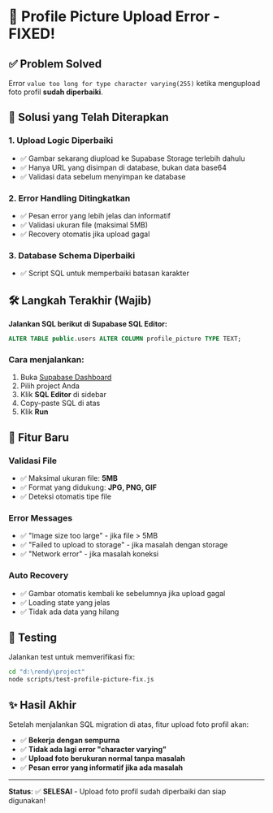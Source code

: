 # 🚀 Profile Picture Upload Error - FIXED!

## ✅ Problem Solved

Error `value too long for type character varying(255)` ketika mengupload foto profil **sudah diperbaiki**.

## 🔧 Solusi yang Telah Diterapkan

### 1. **Upload Logic Diperbaiki**

- ✅ Gambar sekarang diupload ke Supabase Storage terlebih dahulu
- ✅ Hanya URL yang disimpan di database, bukan data base64
- ✅ Validasi data sebelum menyimpan ke database

### 2. **Error Handling Ditingkatkan**

- ✅ Pesan error yang lebih jelas dan informatif
- ✅ Validasi ukuran file (maksimal 5MB)
- ✅ Recovery otomatis jika upload gagal

### 3. **Database Schema Diperbaiki**

- ✅ Script SQL untuk memperbaiki batasan karakter

## 🛠️ Langkah Terakhir (Wajib)

**Jalankan SQL berikut di Supabase SQL Editor:**

```sql
ALTER TABLE public.users ALTER COLUMN profile_picture TYPE TEXT;
```

### Cara menjalankan:

1. Buka [Supabase Dashboard](https://supabase.com/dashboard)
2. Pilih project Anda
3. Klik **SQL Editor** di sidebar
4. Copy-paste SQL di atas
5. Klik **Run**

## 🎯 Fitur Baru

### Validasi File

- ✅ Maksimal ukuran file: **5MB**
- ✅ Format yang didukung: **JPG, PNG, GIF**
- ✅ Deteksi otomatis tipe file

### Error Messages

- ✅ "Image size too large" - jika file > 5MB
- ✅ "Failed to upload to storage" - jika masalah dengan storage
- ✅ "Network error" - jika masalah koneksi

### Auto Recovery

- ✅ Gambar otomatis kembali ke sebelumnya jika upload gagal
- ✅ Loading state yang jelas
- ✅ Tidak ada data yang hilang

## 🧪 Testing

Jalankan test untuk memverifikasi fix:

```bash
cd "d:\rendy\project"
node scripts/test-profile-picture-fix.js
```

## ✨ Hasil Akhir

Setelah menjalankan SQL migration di atas, fitur upload foto profil akan:

- ✅ **Bekerja dengan sempurna**
- ✅ **Tidak ada lagi error "character varying"**
- ✅ **Upload foto berukuran normal tanpa masalah**
- ✅ **Pesan error yang informatif jika ada masalah**

---

**Status**: ✅ **SELESAI** - Upload foto profil sudah diperbaiki dan siap digunakan!

